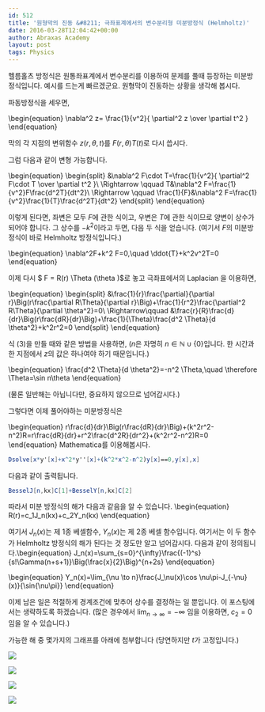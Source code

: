 ```yaml
---
id: 512
title: '원형막의 진동 &#8211; 극좌표계에서의 변수분리형 미분방정식 (Helmholtz)'
date: 2016-03-28T12:04:42+00:00
author: Abraxas Academy
layout: post
tags: Physics
---
```

헬름홀츠 방정식은 원통좌표계에서 변수분리를 이용하여 문제를 풀때 등장하는 미분방정식입니다. 예시를 드는게 빠르겠군요. 원형막이 진동하는 상황을 생각해 봅시다.

 

파동방정식을 세우면,

 

 

 \begin{equation}
 \nabla^2 z= \frac{1}{v^2}{ \partial^2 z \over \partial t^2 }
 \end{equation}

 

막의 각 지점의 변위함수 $z(r,\theta,t)$를 $F(r,\theta)T(t)$로 다시 씁시다.

그럼 다음과 같이 변형 가능합니다. 

 

 

 \begin{equation}
 \begin{split}
 &\nabla^2 F\cdot T=\frac{1}{v^2}{ \partial^2 F\cdot T \over \partial t^2 }\\ \Rightarrow \qquad T&\nabla^2 F=\frac{1}{v^2}F\frac{d^2T}{dt^2}\\ \Rightarrow \qquad \frac{1}{F}&\nabla^2 F=\frac{1}{v^2}\frac{1}{T}\frac{d^2T}{dt^2}
 \end{split}
 \end{equation}

 

 

이렇게 된다면, 좌변은 모두 $F$에 관한 식이고, 우변은 $T$에 관한 식이므로 양변이 상수가 되어야 합니다. 그 상수를 $-k^2$이라고 두면, 다음 두 식을 얻습니다. (여기서 $F$의 미분방정식이 바로 Helmholtz 방정식입니다.)

 \begin{equation}
 \nabla^2F+k^2 F=0,\quad \ddot{T}+k^2v^2T=0
 \end{equation}

 이제 다시 $ F = R(r) \Theta (\theta )$로 놓고 극좌표에서의 Laplacian 을 이용하면,

 \begin{equation}
 \begin{split}
 &\frac{1}{r}\frac{\partial}{\partial r}\Big(r\frac{\partial R\Theta}{\partial r}\Big)+\frac{1}{r^2}\frac{\partial^2 R\Theta}{\partial \theta^2}=0\\
 \Rightarrow\qquad &\frac{r}{R}\frac{d}{dr}\Big(r\frac{dR}{dr}\Big)+\frac{1}{\Theta}\frac{d^2 \Theta}{d \theta^2}+k^2r^2=0
 \end{split}
 \end{equation} 

 

식 (3)을 만들 때와 같은 방법을 사용하면, ($n$은 자명히 $n\in\mathbb{N}\cup\{0\}$입니다. 한 시간과 한 지점에서 $z$의 값은 하나여야 하기 때문입니다.) 

\begin{equation}
 \frac{d^2 \Theta}{d \theta^2}=-n^2 \Theta,\quad \therefore \Theta=\sin n\theta
 \end{equation}

(물론 일반해는 아닙니다만, 중요하지 않으므로 넘어갑시다.)

 

 그렇다면 이제 풀어야하는 미분방정식은 

\begin{equation}
 r\frac{d}{dr}\Big(r\frac{dR}{dr}\Big)+(k^2r^2-n^2)R=r\frac{dR}{dr}+r^2\frac{d^2R}{dr^2}+(k^2r^2-n^2)R=0
 \end{equation}
 Mathematica를 이용해봅시다.

```mathematica
Dsolve[x*y'[x]+x^2*y''[x]+(k^2*x^2-n^2)y[x]==0,y[x],x]
```

다음과 같이 출력됩니다.

```mathematica
BesselJ[n,kx]C[1]+BesselY[n,kx]C[2]
```

따라서 미분 방정식의 해가 다음과 같음을 알 수 있습니다.
 \begin{equation}
 R(r)=c_1J_n(kx)+c_2Y_n(kx)
 \end{equation}

여기서 $J_n(x)$는 제 1종 베셀함수, $Y_n(x)$는 제 2종 베셀 함수입니다. 여기서는 이 두 함수가 Helmholtz 방정식의 해가 된다는 것 정도만 알고 넘어갑시다. 다음과 같이 정의됩니다.\begin{equation}
 J_n(x)=\sum_{s=0}^{\infty}\frac{(-1)^s}{s!\Gamma(n+s+1)}\Big(\frac{x}{2}\Big)^{n+2s}
 \end{equation} 

 \begin{equation}
 Y_n(x)=\lim_{\nu \to n}\frac{J_\nu(x)\cos \nu\pi-J_{-\nu}(x)}{\sin{\nu\pi}}
 \end{equation} 

이제 남은 일은 적절하게 경계조건에 맞추어 상수를 결정하는 일 뿐입니다. 이 포스팅에서는 생략하도록 하겠습니다. (많은 경우에서 $\displaystyle \lim_{n \rightarrow \infty}=-\infty$ 임을 이용하면, $c_2=0$임을 알 수 있습니다.)

가능한 해 중 몇가지의 그래프를 아래에 첨부합니다 (당연하지만 $t$가 고정입니다.)

![](https://farm5.staticflickr.com/4710/39731182462_8245e10e96_z.jpg)

![](https://farm5.staticflickr.com/4611/39731182222_646aee053e_z.jpg)

![](https://farm5.staticflickr.com/4668/39731182052_c3943e77e9_z.jpg)

![](https://farm5.staticflickr.com/4612/38864189995_20a42e62bd_z.jpg)





